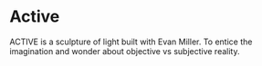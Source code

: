 Active
======

ACTIVE is a sculpture of light built with Evan Miller. To entice the imagination and wonder about objective vs subjective reality.
